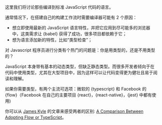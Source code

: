 这里我们将讨论那些编译到标准 JavaScript 代码的语言。

通常情况下，在搭建自己的构建工作流时需要编译器可能有 2 个原因：

* 想立即使用最新的 JavaScript 语言特性，并把它应用到尽可能多的浏览器中，这类需求让 {babel} 获得了成功，很多项目都依赖于它；
* 想为语言添加新的特性，比如“类型检查”；

对 Javascript 程序员进行分类有个热门的问题是：你是用类型的，还是不用类型的？

JavaScript 本身带有基本的动态类型，但缺乏静态类型。而很多开发者倾向于在代码中使用类型，尤其在大型项目中，因为这样可以让代码变得更为健壮且易于阅读和理解。

如果你需要类型，有两个主流可选项：微软的 {typescript} 和 Facebook 的 {flow}（Facebook 在自己的主要项目 {react}，{react-native}，{jest} 中都有使用)

你可以从 [James Kyle](https://github.com/thejameskyle) 的文章来感受两者的区别: [A Comparison Between Adopting Flow or TypeScript](https://medium.com/the-thinkmill/adopting-flow-typescript-3549a3a36d51)。
